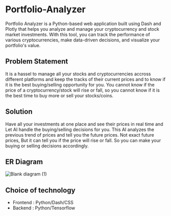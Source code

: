 # Portfolio-Analyzer
Portfolio Analyzer is a Python-based web application built using Dash and Plotly that helps you analyze and manage your cryptocurrency and stock market investments. With this tool, you can track the performance of various cryptocurrencies, make data-driven decisions, and visualize your portfolio's value.

## Problem Statement
It is a hassel to manage all your stocks and cryptocurrencies accross different platforms and keep the tracks of their current prices and to know if it is the best buying/selling opportunity for you. You cannot know if the price of a cryptocurrency/stock will rise or fall, so you cannot know if it is the best time to buy more or sell your stocks/coins.

## Solution
Have all your investments at one place and see their prices in real time and Let AI handle the buying/selling decisions for you. This AI analyzes the previous trend of prices and tell you the future prices. Not exact future prices, But it can tell you if  the price will rise or fall. So you can make your buying or selling decisions accordingly.

## ER Diagram

![Blank diagram (1)](https://github.com/Mrinal-exe/Portfolio-Analyzer/assets/73127958/65808a43-c050-4919-9cda-06a87f6d7a9a)

## Choice of technology
- Frontend : Python/Dash/CSS
- Backend : Python/Tensorflow

